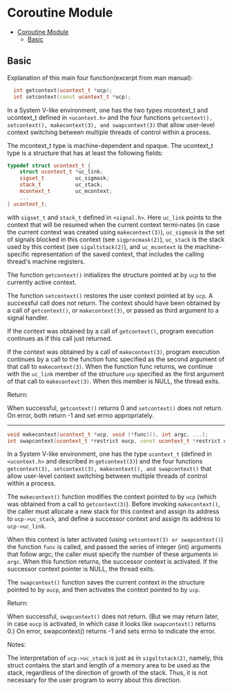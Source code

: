 # Coroutine Module

- [Coroutine Module](#coroutine-module)
  - [Basic](#basic)


## Basic

Explanation of this main four function(excerpt from man manual):

```cpp
  int getcontext(ucontext_t *ucp);
  int setcontext(const ucontext_t *ucp);
```

In a System V-like environment, one has the two types mcontext_t and ucontext_t defined in `<ucontext.h>` and the four functions `getcontext(), setcontext(), makecontext(3), and swapcontext(3)` that allow user-level context switching between multiple threads of control within a process.

The mcontext_t type is machine-dependent and opaque.  The ucontext_t type is a structure that has at least the following fields:

```cpp
typedef struct ucontext_t {
    struct ucontext_t *uc_link;
    sigset_t          uc_sigmask;
    stack_t           uc_stack;
    mcontext_t        uc_mcontext;
    ...
} ucontext_t;
```

with `sigset_t` and `stack_t` defined in `<signal.h>`.  Here `uc_link` points to the context that will be resumed when the current context termi‐nates (in case the current context was created using `makecontext(3)`), `uc_sigmask` is the set of signals blocked in this context (see `sigprocmask(2)`), `uc_stack` is the stack used by this context (see `sigaltstack(2)`), and `uc_mcontext` is the machine-specific representation of the saved context, that includes the calling thread's machine registers.

The function `getcontext()` initializes the structure pointed at by `ucp` to the currently active context.

The function `setcontext()` restores the user context pointed at by `ucp`.  A successful call does not return.  The context should have been obtained by a call of `getcontext()`, or `makecontext(3)`, or passed as third argument to a signal handler.

If the context was obtained by a call of `getcontext()`, program execution continues as if this call just returned.

If the context was obtained by a call of `makecontext(3)`, program execution continues by a call to the function func specified as the second argument of that call to `makecontext(3)`.  When the function func returns, we continue with the `uc_link` member of the structure `ucp` specified as the first argument of that call to `makecontext(3)`.  When this member is NULL, the thread exits.

Return:

When successful, `getcontext()` returns 0 and `setcontext()` does not
return. On error, both return -1 and set errno appropriately.

---

```cpp
void makecontext(ucontext_t *ucp, void (*func)(), int argc, ...);
int swapcontext(ucontext_t *restrict oucp, const ucontext_t *restrict ucp);
```

In a System V-like environment, one has the type `ucontext_t` (defined in `<ucontext.h>` and described in `getcontext(3)`) and the four functions `getcontext(3), setcontext(3), makecontext(), and swapcontext()` that allow user-level context switching between multiple threads of control within a process.

The `makecontext()` function modifies the context pointed to by `ucp` (which was obtained from a call to `getcontext(3)`).  Before invoking `makecontext()`, the caller must allocate a new stack for this context and assign its address to `ucp->uc_stack`, and define a successor context and assign its address to `ucp->uc_link`.

When this context is later activated (using `setcontext(3) or swapcontext()`) the function `func` is called, and passed the series of integer (int) arguments that follow argc; the caller must specify the number of these arguments in `argc`.  When this function returns, the successor context is activated. If the successor context pointer is NULL, the thread exits.

The `swapcontext()` function saves the current context in the structure pointed to by `oucp`, and then activates the context pointed to by `ucp`. 

Return:

When successful, `swapcontext()` does not return.  (But we may return later, in case `oucp` is activated, in which case it looks like `swapcontext()` returns 0.)  On error, swapcontext() returns -1 and sets errno to indicate the error.

Notes:

The interpretation of `ucp->uc_stack` is just as in `sigaltstack(2)`, namely, this struct contains the start and length of a memory area to be used as the stack, regardless of the direction of growth of the stack.  Thus, it is not necessary for the user program to worry about this direction.
